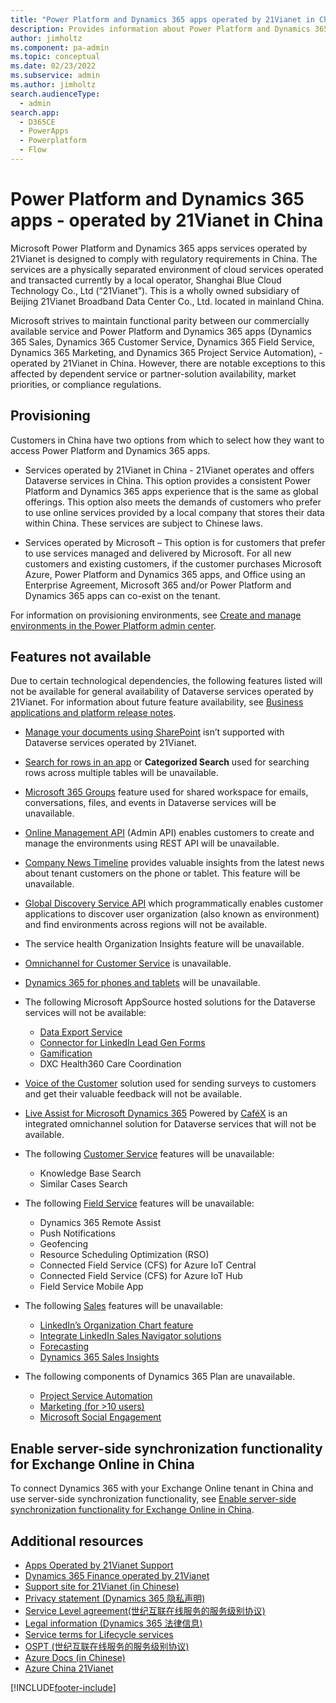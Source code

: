 ```yaml
---
title: "Power Platform and Dynamics 365 apps operated by 21Vianet in China  | MicrosoftDocs"
description: Provides information about Power Platform and Dynamics 365 apps ((Dynamics 365 Sales, Dynamics 365 Customer Service, Dynamics 365 Field Service, and Dynamics 365 Project Service Automation) that are operated by 21Vianet in China
author: jimholtz
ms.component: pa-admin
ms.topic: conceptual
ms.date: 02/23/2022
ms.subservice: admin
ms.author: jimholtz
search.audienceType: 
  - admin
search.app:
  - D365CE
  - PowerApps
  - Powerplatform
  - Flow
---
```

# Power Platform and Dynamics 365 apps - operated by 21Vianet in China

Microsoft Power Platform and Dynamics 365 apps services operated by 21Vianet is designed to comply with regulatory requirements in China. The services are a physically separated environment of cloud services operated and transacted currently by a local operator, Shanghai Blue Cloud Technology Co., Ltd (“21Vianet”). This is a wholly owned subsidiary of Beijing 21Vianet Broadband Data Center Co., Ltd. located in mainland China.

Microsoft strives to maintain functional parity between our commercially available service and Power Platform and Dynamics 365 apps (Dynamics 365 Sales, Dynamics 365 Customer Service, Dynamics 365 Field Service, Dynamics 365 Marketing, and Dynamics 365 Project Service Automation), - operated by 21Vianet in China. However, there are notable exceptions to this affected by dependent service or partner-solution availability, market priorities, or compliance regulations.

## Provisioning

Customers in China have two options from which to select how they want to access Power Platform and Dynamics 365 apps.

- Services operated by 21Vianet in China - 21Vianet operates and offers Dataverse services in China. This option provides a consistent Power Platform and Dynamics 365 apps experience that is the same as global offerings. This option also meets the demands of customers who prefer to use online services provided by a local company that stores their data within China. These services are subject to Chinese laws.

- Services operated by Microsoft – This option is for customers that prefer to use services managed and delivered by Microsoft. For all new customers and existing customers, if the customer purchases Microsoft Azure, Power Platform and Dynamics 365 apps, and Office using an Enterprise Agreement, Microsoft 365 and/or Power Platform and Dynamics 365 apps can co-exist on the tenant. 

For information on provisioning environments, see [Create and manage environments in the Power Platform admin center](./create-environment.md).

## Features not available

Due to certain technological dependencies, the following features listed will not be available for general availability of Dataverse services operated by 21Vianet. For information about future feature availability, see [Business applications and platform release notes](/dynamics365/release-plans/).

- [Manage your documents using SharePoint](manage-documents-using-sharepoint.md) isn’t supported with Dataverse services operated by 21Vianet. 
- [Search for rows in an app](/powerapps/user/search) or **Categorized Search** used for searching rows across multiple tables will be unavailable.
- [Microsoft 365 Groups](/dynamics365/customerengagement/on-premises/basics/collaborate-with-colleagues-using-office-365-groups) feature used for shared workspace for emails, conversations, files, and events in Dataverse services will be unavailable.
- [Online Management API](/powerapps/developer/common-data-service/online-management-api) (Admin API) enables customers to create and manage the environments using REST API will be unavailable.
- [Company News Timeline](/dynamics365/customer-engagement/company-news-timeline/get-company-news-timeline-dynamics-365-phones-tablets) provides valuable insights from the latest news about tenant customers on the phone or tablet. This feature will be unavailable.
- [Global Discovery Service API](/powerapps/developer/common-data-service/webapi/discover-url-organization-web-api) which programmatically enables customer applications to discover user organization (also known as environment) and find environments across regions will not be available.
- The service health Organization Insights feature will be unavailable.
- [Omnichannel for Customer Service](/dynamics365/customer-service/introduction-omnichannel) is unavailable.
- [Dynamics 365 for phones and tablets](/dynamics365/customer-engagement/mobile-app/overview) will be unavailable.
- The following Microsoft AppSource hosted solutions for the Dataverse services will not be available:
  - [Data Export Service](https://appsource.microsoft.com/product/dynamics-365/mscrm.44f192ec-e387-436c-886c-879923d8a448)
  - [Connector for LinkedIn Lead Gen Forms](https://appsource.microsoft.com/product/dynamics-365/mscrm.dd228afa-64e7-4c9f-92ad-77e7f1334547?tab=overview)
  - [Gamification](https://appsource.microsoft.com/product/dynamics-365/mscrm.f6d23ec7-255c-4bd8-8c99-dc041d5cb8b3)
  - DXC Health360 Care Coordination
- [Voice of the Customer](/dynamics365/customer-engagement/voice-of-customer/help-hub) solution used for sending surveys to customers and get their valuable feedback will not be available.
- [Live Assist for Microsoft Dynamics 365](/dynamics365/customer-engagement/live-assist/live-assist-microsoft-dynamics-365-powered-by-cafe-x) Powered by [CaféX](https://www.cafex.com/products/live-assist-365/) is an integrated omnichannel solution for Dataverse services that will not be available.
- The following [Customer Service](/dynamics365/customer-engagement/customer-service/help-hub) features will be unavailable: 
  - Knowledge Base Search
  - Similar Cases Search
- The following [Field Service](/dynamics365/customer-engagement/field-service/overview) features will be unavailable:
  - Dynamics 365 Remote Assist
  - Push Notifications
  - Geofencing
  - Resource Scheduling Optimization (RSO)
  - Connected Field Service (CFS) for Azure IoT Central
  - Connected Field Service (CFS) for Azure IoT Hub
  - Field Service Mobile App
- The following [Sales](/dynamics365/customer-engagement/sales-enterprise/help-hub) features will be unavailable: 
  - [LinkedIn’s Organization Chart feature](/dynamics365/sales-enterprise/live-org-chart#embedded--sales-navigator-control)
  - [Integrate LinkedIn Sales Navigator solutions](/dynamics365/linkedin/integrate-sales-navigator)
  - [Forecasting](/dynamics365/sales-enterprise/configure-forecast)
  - [Dynamics 365 Sales Insights](/dynamics365/ai/sales/overview)

- The following components of Dynamics 365 Plan are unavailable.
  - [Project Service Automation](https://dynamics.microsoft.com/project-service-automation/overview/)
  - [Marketing (for >10 users)](/dynamics365/customer-engagement/marketing/help-hub)
  - [Microsoft Social Engagement](/dynamics365/customer-engagement/social-engagement/integrate-social-engagement-dynamics-365)

## Enable server-side synchronization functionality for Exchange Online in China

To connect Dynamics 365 with your Exchange Online tenant in China and use server-side synchronization functionality, see [Enable server-side synchronization functionality for Exchange Online in China](connect-exchange-online.md#enable-server-side-synchronization-functionality-for-exchange-online-in-china).


## Additional resources
- [Apps Operated by 21Vianet Support](21vianet-support.md)
- [Dynamics 365 Finance operated by 21Vianet](/dynamics365/unified-operations/dev-itpro/deployment/china-local-deployment)
- [Support site for 21Vianet (in Chinese)](https://www.21vbluecloud.com/Dynamics365/)
- [Privacy statement (Dynamics 365 隐私声明)](https://www.21vbluecloud.com/Dynamics365/d365-privacy/)
- [Service Level agreement(世纪互联在线服务的服务级别协议)](https://www.21vbluecloud.com/Dynamics365/d365-sla/)
- [Legal information	(Dynamics 365 法律信息)](https://www.21vbluecloud.com/Dynamics365/dynamics365-legal/)
- [Service terms for Lifecycle services](https://www.21vbluecloud.com/dynamics365/d365-landing/)
- [OSPT (世纪互联在线服务的服务级别协议)](https://www.21vbluecloud.com/ostpt/)
- [Azure Docs (in Chinese)](https://docs.azure.cn/zh-cn/)
- [Azure China 21Vianet](/azure/china/china-welcome)


[!INCLUDE[footer-include](../includes/footer-banner.md)]
